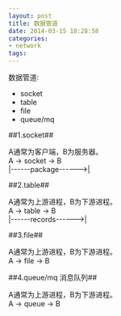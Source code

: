 ```yaml
---
layout: post
title: 数据管道
date: 2014-03-15 18:28:58
categories:
- network
tags:
---
```


数据管道:
- socket
- table
- file
- queue/mq


##1.socket##

A通常为客户端，B为服务器。  
A  ->   socket    -> B  
|------package------>|  


##2.table##

A通常为上游进程，B为下游进程。  
A  ->    table    -> B  
|------records------>|


##3.file##

A通常为上游进程，B为下游进程。  
A  ->    file    -> B


##4.queue/mq 消息队列##

A通常为上游进程，B为下游进程。  
A  ->    queue    -> B
